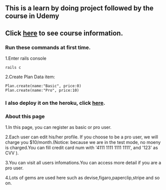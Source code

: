 ## This is a learn by doing project followed by the course in Udemy
## Click [here](https://www.udemy.com/job-ready-web-developer/) to see course information.

### Run these commands at first time.
1.Enter rails console

    rails c

2.Create Plan Data item:

    Plan.create(name:"Basic", price:0)
    Plan.create(name:"Pro", price:10)

### I also deploy it on the heroku, click [here](http://protected-coast-41471.herokuapp.com).

### About this page
1.In this page, you can register as basic or pro user.

2.Each user can edit his/her profile.
If you choose to be a pro user, we will charge you $10/month.(Notice: because we are in the test mode, no moeny is charged.You can fill credit card num with '4111 1111 1111 1111', and '123' as CVV ).

3.You can visit all users infomations.You can access more detail if you are a pro user.

4.Lots of gems are used here such as devise,figaro,paperclip,stripe and so on.
